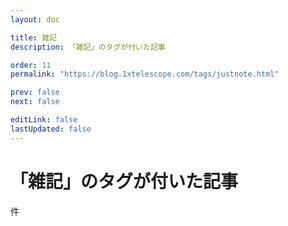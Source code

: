 ```yaml
---
layout: doc

title: 雑記
description: 「雑記」のタグが付いた記事

order: 11
permalink: "https://blog.1xtelescope.com/tags/justnote.html"

prev: false
next: false

editLink: false
lastUpdated: false
---
```


<script lang="ts" setup>
    import TaggedPostList   from "../.vitepress/components/TaggedPostList.vue"
    import PostCounter      from "../.vitepress/components/PostCounter.vue"
</script>

# 「雑記」のタグが付いた記事

<span class="text-base"><PostCounter tag="justnote" /></span>件

<TaggedPostList tag="justnote" />
